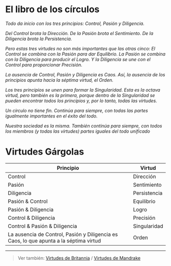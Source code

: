 # El libro de los círculos

*Todo da inicio con los tres principios: Control, Pasión y Diligencia.* 

*Del Control brota la Dirección.* 
*De la Pasión brota el Sentimiento.* 
*De la Diligencia brota la Persistencia.* 

*Pero estas tres virtudes no son más importantes que las otras cinco: El Control se combina con la Pasión para dar Equilibrio. La Pasión se combina con la Diligencia para producir el Logro. Y la Diligencia se une con el Control para proporcionar Precisión.* 

*La ausencia de Control, Pasión y Diligencia es Caos. Así, la ausencia de los principios apunta hacia la séptima virtud, el Orden.* 

*Los tres principios se unen para formar la Singularidad. Esta es la octava virtud, pero también es la primera, porque dentro de la Singularidad se pueden encontrar todos los principios y, por lo tanto, todas las virtudes.* 

*Un círculo no tiene fin. Continúa para siempre, con todas las partes igualmente importantes en el éxito del todo.* 

*Nuestra sociedad es la misma. También continúa para siempre, con todos los miembros (y todas las virtudes) partes iguales del todo unificado*

# Virtudes Gárgolas

|Principio|Virtud
|-|-
|Control|Dirección
|Pasión|Sentimiento
|Diligencia|Persistencia
|Pasión & Control|Equilibrio
|Pasión & Diligencia|Logro
|Control & Diligencia|Precisión
|Control & Pasión & Diligencia|Singularidad
|La ausencia de Control, Pasión y Diligencia es Caos, lo que apunta a la séptima virtud|Orden

---

> Ver también: [Virtudes de Britannia](virtudesBritannia.md) / [Virtudes de Mandrake](virtudesMandrake.md)